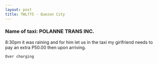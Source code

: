 ```yaml
---
layout: post
title: TWL775 - Quezon City 
---
```


### Name of taxi: POLANNE TRANS INC.

8:30pm it was raining and for him let us in the taxi my girlfriend needs to pay an extra P50.00 then upon arriving.

```Over charging```

